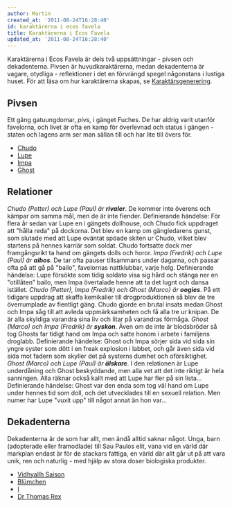 ```yaml
---
author: Martin
created_at: '2011-08-24T16:28:40'
id: karaktärerna i ecos favela
title: Karaktärerna i Ecos Favela
updated_at: '2011-08-24T16:28:40'
---
```

Karaktärerna i Ecos Favela är dels två uppsättningar - pivsen och dekadenterna. Pivsen är huvudkaraktärerna, medan dekadenterna är vagare, otydliga - reflektioner i det en förvrängd spegel någonstans i lustiga huset. För att läsa om hur karaktärerna skapas, se [Karaktärsgenerering].

## Pivsen

Ett gäng gatuungdomar, *pivs,* i gänget Fuches. De har aldrig varit utanför favelorna, och livet är ofta en kamp för överlevnad och status i gängen - staten och lagens arm ser man sällan till och har lite till övers för.

-   [Chudo]
-   [Lupe]
-   [Impa]
-   [Ghost]

<div>

## Relationer

*Chudo (Petter) och Lupe (Paul) är **rivaler***. De kommer inte överens och kämpar om samma mål, men de är inte fiender. Definierande händelse: För flera år sedan var Lupe en i gängets dollhouse, och Chudo fick uppdraget att "hålla reda" på dockorna. Det blev en kamp om gängledarens gunst, som slutade med att Lupe oväntat spöade skiten ur Chudo, vilket blev startens på hennes karriär som soldat. Chudo fortsatte dock mer framgångsrikt ta hand om gängets dolls och horor. *Impa (Fredrik) och Lupe (Paul) är **aibos***. De tar ofta pauser tillsammans under dagarna, och passar ofta på att gå på "bailo", favelornas nattklubbar, varje helg. Definierande händelse: Lupe försökte som tidig soldato visa sig hård och stänga ner en "otillåten" bailo, men Impa övertalade henne att ta det lugnt och dansa istället. *Chudo (Petter), Impa (Fredrik) och Ghost (Marco) är **oogies***. På ett tidigare uppdrag att skaffa kemikalier till drogproduktionen så blev de tre överrumplade av fientligt gäng. Chudo gjorde en brutal insats medan Ghost och Impa såg till att avleda uppmärksamheten och få alla tre ur knipan. De är alla skyldiga varandra sina liv och litar på varandras förmåga. *Ghost (Marco) och Impa (Fredrik) är **syskon***. Även om de inte är blodsbröder så tog Ghosts far tidigt hand om Impa och satte honom i arbete i familjens droglabb. Definierande händelse: Ghost och Impa sörjer sida vid sida sin yngre syster som dött i en freak explosion i labbet, och går även sida vid sida mot fadern som skyller det på systerns dumhet och oförsiktighet. *Ghost (Marco) och Lupe (Paul) är **älskare***. I den relationen är Lupe underdåning och Ghost beskyddande, men alla vet att det inte riktigt är hela sanningen. Alla räknar också kallt med att Lupe har fler på sin lista... Definierande händelse: Ghost var den enda som tog väl hand om Lupe under hennes tid som doll, och det utvecklades till en sexuell relation. Men numer har Lupe "vuxit upp" till något annat än hon var...

## Dekadenterna

Dekadenterna är de som har allt, men ändå alltid saknar något. Unga, barn (adopterade eller framodlade) till Sau Paulos elit, vana vid en värld där markplan endast är för de stackars fattiga, en värld där allt går ut på att vara unik, ren och naturlig - med hjälp av stora doser biologiska produkter.

-   [Vidhyallh Saison]
-   [Blümchen]
-   [I]
-   [Dr Thomas Rex]

</div>

  [Karaktärsgenerering]: http://kampanj.ripperdoc.net/ecos-favela/karaktarsgenerering "Karaktärsgenerering"
  [Chudo]: http://kampanj.ripperdoc.net/ecos-favela/chudo "Chudo"
  [Lupe]: http://kampanj.ripperdoc.net/ecos-favela/lupe "Lupe"
  [Impa]: http://kampanj.ripperdoc.net/ecos-favela/impa "Impa"
  [Ghost]: http://kampanj.ripperdoc.net/ecos-favela/ghost "Ghost"
  [Vidhyallh Saison]: http://kampanj.ripperdoc.net/ecos-favela/vidhyallh-saison "Vidhyallh Saison"
  [Blümchen]: http://kampanj.ripperdoc.net/ecos-favela/blumchen "Blümchen"
  [I]: http://kampanj.ripperdoc.net/ecos-favela/i "I"
  [Dr Thomas Rex]: http://kampanj.ripperdoc.net/ecos-favela/dr-thomas-rex "Dr Thomas Rex"